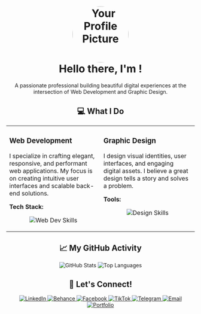 <h1 align="center">
<img src="https://i.postimg.cc/T1MvnzD9/PROFILE.jpg" alt="Your Profile Picture" width="150" style="border-radius: 50%;" />
<br>
Hello there, I'm <Your Name>!
</h1>

<p align="center">
A passionate professional building beautiful digital experiences
at the intersection of Web Development and Graphic Design.
</p>

<h2 align="center">💻 What I Do</h2>

<table align="center">
<tr>
<td width="50%" valign="top">
<h3>Web Development</h3>
<p>I specialize in crafting elegant, responsive, and performant web applications. My focus is on creating intuitive user interfaces and scalable back-end solutions.</p>
<p><strong>Tech Stack:</strong></p>
<p align="center">
<img src="https://skillicons.dev/icons?i=html,css,js,ts,react,nextjs,nodejs,express,mongodb,git" alt="Web Dev Skills" />
</p>
</td>
<td width="50%" valign="top">
<h3>Graphic Design</h3>
<p>I design visual identities, user interfaces, and engaging digital assets. I believe a great design tells a story and solves a problem.</p>
<p><strong>Tools:</strong></p>
<p align="center">
<img src="https://skillicons.dev/icons?i=figma,ps,ai,xd,canva,pr" alt="Design Skills" />
</p>
</td>
</tr>
</table>

<h2 align="center">📈 My GitHub Activity</h2>

<p align="center">
<img src="https://github-readme-stats.vercel.app/api?username=your-username&show_icons=true&theme=dark" alt="GitHub Stats" />
<img src="https://github-readme-stats.vercel.app/api/top-langs/?username=your-username&layout=compact&theme=dark" alt="Top Languages" />
</p>

<h2 align="center">🔗 Let's Connect!</h2>

<p align="center">
<a href="https://linkedin.com/in/your-linkedin" target="_blank">
<img src="https://img.shields.io/badge/LinkedIn-0077B5?style=for-the-badge&logo=linkedin&logoColor=white" alt="LinkedIn" />
</a>
<a href="https://behance.net/your-behance" target="_blank">
<img src="https://img.shields.io/badge/Behance-0055FF?style=for-the-badge&logo=behance&logoColor=white" alt="Behance" />
</a>
<a href="https://www.facebook.com/your-facebook" target="_blank">
<img src="https://img.shields.io/badge/Facebook-1877F2?style=for-the-badge&logo=facebook&logoColor=white" alt="Facebook" />
</a>
<a href="https://www.tiktok.com/@your-tiktok" target="_blank">
<img src="https://img.shields.io/badge/TikTok-000000?style=for-the-badge&logo=tiktok&logoColor=white" alt="TikTok" />
</a>
<a href="https://t.me/your-telegram" target="_blank">
<img src="https://img.shields.io/badge/Telegram-26A5E4?style=for-the-badge&logo=telegram&logoColor=white" alt="Telegram" />
</a>
<a href="mailto:your-email@email.com">
<img src="https://img.shields.io/badge/Email-D14836?style=for-the-badge&logo=gmail&logoColor=white" alt="Email" />
</a>
<a href="https://your-portfolio.com" target="_blank">
<img src="https://img.shields.io/badge/Portfolio-28A745?style=for-the-badge&logo=google-chrome&logoColor=white" alt="Portfolio" />
</a>
</p>

